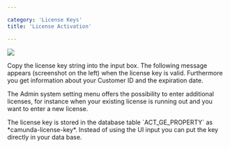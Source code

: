 ```yaml
---

category: 'License Keys'
title: 'License Activation'

---
```


<div class="row">
  <div class="col-xs-6 col-sm-6 col-md-3">
    <img data-img-thumb src="ref:asset:/assets/img/license-keys/license-key-success.png" />
  </div>
  <div class="col-xs-6 col-sm-6 col-md-9">
      <p>Copy the license key string into the input box. The following message appears (screenshot on the left) when the license key is valid. Furthermore you get information about your Customer ID and the expiration date.</p>
      <p>The Admin system setting menu offers the possibility to enter additional licenses, for instance when your existing license is running out and you want to enter a new license.</p>
      <p>The license key is stored in the database table `ACT_GE_PROPERTY` as *camunda-license-key*. Instead of using the UI input you can put the key directly in your data base.</p>
  </div>  
</div>